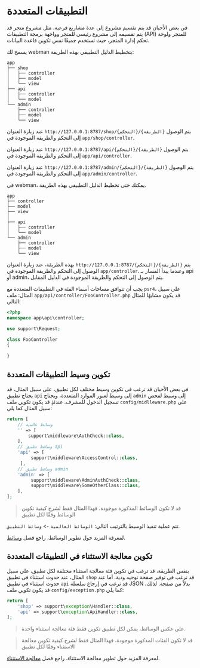 # التطبيقات المتعددة
في بعض الأحيان قد يتم تقسيم مشروع إلى عدة مشاريع فرعية، مثل مشروع متجر قد يتم تقسيمه إلى مشروع رئيسي للمتجر وواجهة برمجة التطبيقات (API) للمتجر ولوحة تحكم إدارة المتجر، حيث تستخدم جميعًا نفس تكوين قاعدة البيانات.

يسمح لك webman بتخطيط الدليل التطبيقي بهذه الطريقة:
```
app
├── shop
│   ├── controller
│   ├── model
│   └── view
├── api
│   ├── controller
│   └── model
└── admin
    ├── controller
    ├── model
    └── view
```
عند زيارة العنوان `http://127.0.0.1:8787/shop/{التحكم}/{الطريقة}` يتم الوصول إلى التحكم والطريقة الموجودة في `app/shop/controller`.

عند زيارة العنوان `http://127.0.0.1:8787/api/{التحكم}/{الطريقة}` يتم الوصول إلى التحكم والطريقة الموجودة في `app/api/controller`.

عند زيارة العنوان `http://127.0.0.1:8787/admin/{التحكم}/{الطريقة}` يتم الوصول إلى التحكم والطريقة الموجودة في `app/admin/controller`.

في webman، يمكنك حتى تخطيط الدليل التطبيقي بهذه الطريقة.
```
app
├── controller
├── model
├── view
│
├── api
│   ├── controller
│   └── model
└── admin
    ├── controller
    ├── model
    └── view
```

بهذه الطريقة، عند زيارة العنوان `http://127.0.0.1:8787/{التحكم}/{الطريقة}` يتم الوصول إلى التحكم والطريقة الموجودة في `app/controller`. وعندما يبدأ المسار بـ api أو admin، يتم الوصول إلى التحكم والطريقة الموجودة في الدليل المقابل.

يجب أن تتوافق مساحات أسماء الفئة في التطبيقات المتعددة مع `psr4`، على سبيل المثال: ملف `app/api/controller/FooController.php` قد يكون مشابهًا للمثال التالي:

```php
<?php
namespace app\api\controller;

use support\Request;

class FooController
{
    
}

```

## تكوين وسيط التطبيقات المتعددة
في بعض الأحيان قد ترغب في تكوين وسيط مختلف لكل تطبيق، على سبيل المثال، قد يحتاج تطبيق `api` إلى وسيط لعبور الموارد المتعددة، ويحتاج `admin` إلى وسيط لفحص تسجيل الدخول للمشرف. عندئذٍ قد يكون تكوين ملف `config/midlleware.php` على سبيل المثال كما يلي:

```php
return [
    // وسائط عالمية
    '' => [
        support\middleware\AuthCheck::class,
    ],
    // وسائط تطبيق api
    'api' => [
         support\middleware\AccessControl::class,
     ],
    // وسائط تطبيق admin
    'admin' => [
         support\middleware\AdminAuthCheck::class,
         support\middleware\SomeOtherClass::class,
    ],
];
```
> قد لا تكون الوسائط المذكورة موجودة، فهذا المثال فقط لشرح كيفية تكوين الوسائط وفقًا لكل تطبيق

تتم عملية تنفيذ الوسيط بالترتيب التالي: `الوسائط العالمية` -> `وسائط التطبيق`.

لمعرفة المزيد حول تطوير الوسائط، راجع فصل [وسائط](middleware.md).

## تكوين معالجة الاستثناء في التطبيقات المتعددة
بنفس الطريقة، قد ترغب في تكوين فئة معالجة استثناء مختلفة لكل تطبيق، على سبيل المثال، عند حدوث استثناء في تطبيق `shop` قد ترغب في توفير صفحة توجيه ودية. أما عند حدوث استثناء في تطبيق `api` قد ترغب في إرجاع سلسلة JSON بدلاً من صفحة. لذلك، قد يكون تكوين ملف `config/exception.php` كما يلي:

```php
return [
    'shop' => support\exception\Handler::class,
    'api' => support\exception\ApiHandler::class,
];
```
> على عكس الوسائط، يمكن لكل تطبيق تكوين فقط فئة معالجة استثناء واحدة.

> قد لا تكون الفئات المذكورة موجودة، فهذا المثال فقط لشرح كيفية تكوين معالجة الاستثناء وفقًا لكل تطبيق

لمعرفة المزيد حول تطوير معالجة الاستثناء، راجع فصل [معالجة الاستثناء](exception.md).
